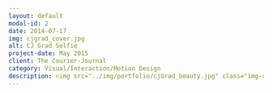 ```yaml
---
layout: default
modal-id: 2
date: 2014-07-17
img: cjgrad_cover.jpg
alt: CJ Grad Selfie
project-date: May 2015
client: The Courier-Journal
category: Visual/Interaction/Motion Design
description: <img src="../img/portfolio/cjGrad_beauty.jpg" class="img-responsive img-centered" alt"CJgrad Hi-Fi"><h3><a href="http://interactives.courier-journal.com/cjgrad/" target="_blank">See the live project!</a></h3><p><div class = "portfolio-desc"><h3>Concept Overview</h3><p>The CJ Grad Selfie project is a user generated content mobile-first photo gallery that pulls in user’s photos from Instagram that use &#35;CJgradSelfie. A user is then randomly selected to win a weekend pass to Forecastle.</p><h3>Challenge</h3><p>The Courier-Journal wanted a way to increase awareness of their Instagram account and encourage people, especially a younger demographic, to follow the Courier-Journal Instagram account.</p><h3>Process</h3><h4>Brainstorm</h4><p>I co-lead brainstorming sessions with stakeholders to discuss what sort of digital product would best meet their business challenge. We discussed options for scraping both Twitter and Instragram photos that use the &#35;CJgradSelfie, but ultimately it was decided that they wanted to focus solely on Instagram.</p><h4>Sketch</h4><p>Coming out of the brainstorm sessions I knew that since we were focusing primarily on Instagram photos, this experience should be mobile-first. This is because while Twitter has an ability to upload content from both mobile and desktop platforms, Instagram (without using special tools as a work-around) is primarily a mobile product.<h4>Hi-Fi Mock up</h4><p>I created high-fidelity mockups at several key interaction points. For this project, I even created an animation that displayed the animation elements and transitions that the user would encounter during use of the product. Our developer then started coding the interactive based on our discussions of usability, the low fidelity wireframes and these higher fidelity mockups. I would have preferred that we create lower fidelity prototypes and completed task analysis usability testing, however, time constraints did not allow it.</p><img src="../img/portfolio/cjgrad_hi-fi_mockups.jpg" class="img-responsive img-centered" alt"CJgrad Hi-Fi"><video src= "../img/portfolio/CJgrad_mobileDesign.m4v" class="img-responsive img-centered" controls poster="../img/portfolio/cjgrad_hi-fi_01.jpg"></video><h4>Launch</h4><p>We launched a beta version of the site in order to get the ball rolling before the majority of schools in the area have their graduation ceremonies. The plan is to implement some of the finer designer elements (animation, designed transitions, etc.) once, and if, this project picks up momentum. If the stakeholders decide to continue development of the project I will perform usability testing. This order of the design process is not ideal. I would prefer to create rapid low-fidelity prototypes of the product and let user feedback inform design decisions, but we do what time/budget allows.</p><h3>Results</h3><p>As a result of this project we had around 100 submissions, and an increase in followers to our Courier-Journal Instagram account.<img src="../img/portfolio/cjGradwall.jpg" class="img-responsive img-centered" alt"CJgrad Wall">And Yes! We did follow through with our promise of free Forecastle tickets to the winners of the competition.<img src="../img/portfolio/cjgradWinners.jpg" class="img-responsive img-centered" alt"CJgrad Winners"></p></div>
---
```


